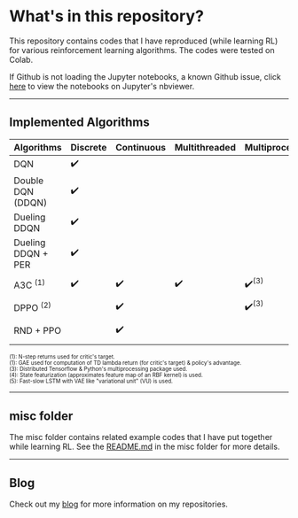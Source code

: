 # What's in this repository?

This repository contains codes that I have reproduced (while learning RL) for
various reinforcement learning algorithms. The codes were tested on Colab.

If Github is not loading the Jupyter notebooks, a known Github issue,
click [here](https://nbviewer.jupyter.org/github/ChuaCheowHuan/reinforcement_learning/tree/master/)
to view the notebooks on Jupyter's nbviewer.

---

## Implemented Algorithms

| **Algorithms**              | **Discrete**                      | **Continuous**                    | Multithreaded                     | Multiprocessing                  | **Tested on**            |
| --------------------------- | --------------------------------- | --------------------------------- |-----------------------------------|----------------------------------|--------------------------|
| DQN                         | :heavy_check_mark:                |                                   |                                   |                                  | CartPole-v0              |
| Double DQN (DDQN)           | :heavy_check_mark:                |                                   |                                   |                                  | CartPole-v0              |
| Dueling DDQN                | :heavy_check_mark:                |                                   |                                   |                                  | CartPole-v0              |
| Dueling DDQN + PER          | :heavy_check_mark:                |                                   |                                   |                                  | CartPole-v0              |
| A3C <sup>(1)</sup>          | :heavy_check_mark:                | :heavy_check_mark:                | :heavy_check_mark:                | :heavy_check_mark:<sup>(3)</sup> | CartPole-v0, Pendulum-v0 |
| DPPO <sup>(2)</sup>         |                                   | :heavy_check_mark:                |                                   | :heavy_check_mark:<sup>(3)</sup> | Pendulum-v0              |
| RND + PPO                   |                                   | :heavy_check_mark:                |                                   |                                  | MountainCarContinuous-v0 <sup>(4)</sup>, Pendulum-v0 <sup>(5)</sup> |

<sup><sup>(1): N-step returns used for critic's target.</sup></sup><br>
<sup><sup>(1): GAE used for computation of TD lambda return (for critic's target) & policy's advantage.</sup></sup><br>
<sup><sup>(3): Distributed Tensorflow & Python's multiprocessing package used.</sup></sup><br>
<sup><sup>(4): State featurization (approximates feature map of an RBF kernel) is used.</sup></sup><br>
<sup><sup>(5): Fast-slow LSTM with VAE like "variational unit" (VU) is used.</sup></sup><br>

---

## misc folder

The misc folder contains related example codes that I have put together while
learning RL. See the [README.md](https://github.com/ChuaCheowHuan/reinforcement_learning/tree/master/misc/README.md)
in the misc folder for more details.

---

## Blog

Check out my [blog](https://ChuaCheowHuan.github.io/) for more information on
my repositories.
